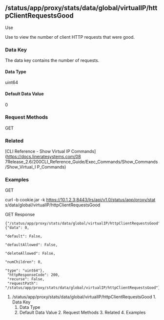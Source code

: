 ## /status/app/proxy/stats/data/global/virtualIP/httpClientRequestsGood

Use

Use to view the number of client HTTP requests that were good.

### Data Key

The data key contains the number of requests.

#### Data Type

uint64

#### Default Data Value

0

### Request Methods

GET

### Related

[CLI Reference - Show Virtual IP Commands](https://docs.lineratesystems.com/08
7Release_2.6/200CLI_Reference_Guide/Exec_Commands/Show_Commands/Show_Virtual_I
P_Commands)

### Examples

GET

curl -b cookie.jar -k https://10.1.2.3:8443/lrs/api/v1.0/status/app/proxy/stat
s/data/global/virtualIP/httpClientRequestsGood

GET Response

    
    {"/status/app/proxy/stats/data/global/virtualIP/httpClientRequestsGood": {"data": 0,
                                                                               "default": False,
                                                                               "defaultAllowed": False,
                                                                               "deleteAllowed": False,
                                                                               "numChildren": 0,
                                                                               "type": "uint64"},
     "httpResponseCode": 200,
     "recurse": False,
     "requestPath": "/status/app/proxy/stats/data/global/virtualIP/httpClientRequestsGood"}
    

  1. /status/app/proxy/stats/data/global/virtualIP/httpClientRequestsGood
    1. Data Key
      1. Data Type
      2. Default Data Value
    2. Request Methods
    3. Related
    4. Examples

